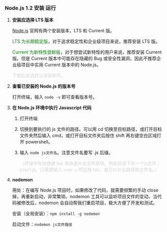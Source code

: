### Node.js 1.2 安装 运行

1. **安装应选择 LTS 版本**

   [Node.js](https://nodejs.org/en/) 官网有两个安装版本，LTS 和 Current 版。

   <font color='green'>LTS 为长期稳定版</font>，对于追求稳定性和企业级项目来说，推荐安装 LTS 版。

   <font color='green'>Current 为新特性尝鲜版</font>，对于想尝试新特性的用户来说，推荐安装 Current 版。但是 Current 版本中可能存在隐藏的 Bug 或安全性漏洞，因此不推荐企业级项目中实用 Current 版本中的 Node.js。

   <font color='lightgrey'>下载后全选默认安装即可。</font>

   

2. **查看已安装的 Node.js 的版本号**

   打开终端，输入 `node -v` 即可查看版本号。

   

3. **在 Node.js 环境中执行 Javascript 代码**

   1. 打开终端

   2. 切换到要执行的 js 文件的路径。可以用 cd 切换至目标路径，或打开目标文件夹然后输入 cmd，或打开目标文件夹后按住 shift 再右键空白区域打开 powershell。

   3. 输入 `node js文件名`。注意文件名要写 .js 后缀。

      <font color='lightgrey'>（终端中有快捷键 tab 来快速补全文件路径。例如目录下有一个js文件：prac1.js。只需要输入 `node p` 然后按 tab，就可以补全路径和文件名。）</font>

      

4. **nodemon**

   用处：在编写 Node.js 项目时，如果修改了代码，就需要频繁的手动 close 掉，再重新启动，非常繁琐。nodemon 工具可以监听项目文件的变动，当代码被修改后，nodemon 会自动帮我们重启项目，极大方便了开发和测试。

   安装（全局安装）：`npm install -g nodemon`

   启动文件：`nodemon js文件路径`


